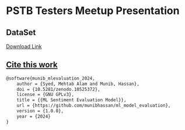 # PSTB Testers Meetup Presentation
## DataSet
[Download Link](https://drive.google.com/uc?export=download&id=1yoWINAEmm0keMJ1ZnrTgfBZAy2suE4ji)




## [Cite this work](https://github.com/munibhassan/ml_model_evaluation)

```latex
@software{munib_mlevaluation_2024,
    author = {Syed, Mehtab Alam and Munib, Hassan},
    doi = {10.5281/zenodo.10525372},
    license = {GNU GPLv3},
    title = {{ML Sentiment Evaluation Model}},
    url = {https://github.com/munibhassan/ml_model_evaluation},
    version = {1.0.0},
    year = {2024}
}
```

